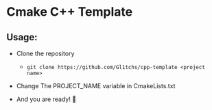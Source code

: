 # Cmake C++ Template

## Usage:

- Clone the repository

    - `git clone https://github.com/Gl1tchs/cpp-template <project name>`

- Change The PROJECT_NAME variable in CmakeLists.txt

- And you are ready! 🥳
